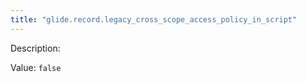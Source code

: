 ```yaml
---
title: "glide.record.legacy_cross_scope_access_policy_in_script"
---
```


Description: 

Value: `false`